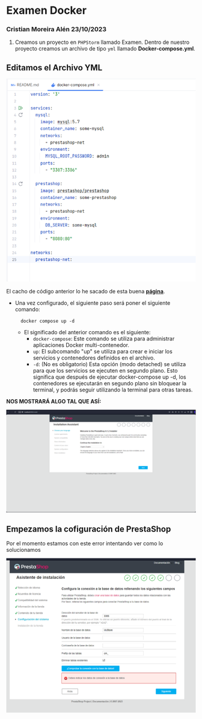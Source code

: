 # Examen Docker

### Cristian Moreira Alén 23/10/2023

1. Creamos un proyecto en `PHPStorm` llamado Examen. Dentro de nuestro proyecto creamos un archivo de tipo `yml` llamado **Docker-compose.yml**.

## Editamos el Archivo YML

![img](./imagenes/img3.png)

El cacho de código anterior lo he sacado de esta buena [**página**](https://devdocs.prestashop-project.org/8/basics/installation/environments/docker/).
+ Una vez configurado, el siguiente paso será poner el siguiente comando:

        docker compose up -d
  + El significado del anterior comando es el siguiente:
    + `docker-compose`:  Este comando se utiliza para administrar aplicaciones Docker multi-contenedor. 
    + `up`: El subcomando "up" se utiliza para crear e iniciar los servicios y contenedores definidos en el archivo.
    + `-d`: (No es obligatorio)  Esta opción (modo detached) se utiliza para que los servicios se ejecuten en segundo plano. Esto significa que después de ejecutar docker-compose up -d, los contenedores se ejecutarán en segundo plano sin bloquear la terminal, y podrás seguir utilizando la terminal para otras tareas.

**NOS MOSTRARÁ ALGO TAL QUE ASÍ:**

![img1](./imagenes/im3.png)

## Empezamos la cofiguración de PrestaShop

Por el momento estamos con este error intentando ver como lo solucionamos

![img2](./imagenes/img2.png)